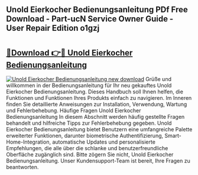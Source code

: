 ## Unold Eierkocher Bedienungsanleitung PDf Free Download - Part-ucN Service Owner Guide - User Repair Edition o1gzj

# <h2><a href="http://df5o23b.blite.top/?on=Unold+Eierkocher+Bedienungsanleitung">🔗Download 👉🔴 Unold Eierkocher Bedienungsanleitung</a></h2>

[![Unold Eierkocher Bedienungsanleitung new download](https://i.imgur.com/lujVjoI.png)](http://df5o23b.blite.top/?on=Unold+Eierkocher+Bedienungsanleitung)
Grüße und willkommen in der Bedienungsanleitung für Ihr neu gekauftes Unold Eierkocher Bedienungsanleitung. Dieses Handbuch soll Ihnen helfen, die Funktionen und Funktionen Ihres Produkts einfach zu navigieren. Im Inneren finden Sie detaillierte Anweisungen zur Installation, Verwendung, Wartung und Fehlerbehebung. Häufige Fragen Unold Eierkocher Bedienungsanleitung In diesem Abschnitt werden häufig gestellte Fragen behandelt und hilfreiche Tipps zur Fehlerbehebung gegeben. Unold Eierkocher Bedienungsanleitung bietet Benutzern eine umfangreiche Palette erweiterter Funktionen, darunter biometrische Authentifizierung, Smart-Home-Integration, automatische Updates und personalisierte Empfehlungen, die alle über die schlanke und benutzerfreundliche Oberfläche zugänglich sind. Bitte zögern Sie nicht, Unold Eierkocher Bedienungsanleitung. Unser Kundensupport-Team ist bereit, Ihre Fragen zu beantworten.
